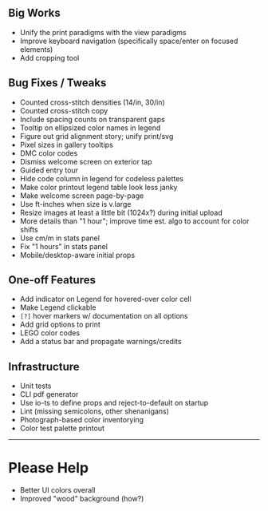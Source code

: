 ## Big Works

* Unify the print paradigms with the view paradigms
* Improve keyboard navigation (specifically space/enter on focused elements)
* Add cropping tool

## Bug Fixes / Tweaks

* Counted cross-stitch densities (14/in, 30/in)
* Counted cross-stitch copy
* Include spacing counts on transparent gaps
* Tooltip on ellipsized color names in legend
* Figure out grid alignment story; unify print/svg
* Pixel sizes in gallery tooltips
* DMC color codes
* Dismiss welcome screen on exterior tap
* Guided entry tour
* Hide code column in legend for codeless palettes
* Make color printout legend table look less janky
* Make welcome screen page-by-page
* Use ft-inches when size is v.large
* Resize images at least a little bit (1024x?) during initial upload
* More details than "1 hour"; improve time est. algo to account for color shifts
* Use cm/m in stats panel
* Fix "1 hours" in stats panel
* Mobile/desktop-aware initial props

## One-off Features

* Add indicator on Legend for hovered-over color cell
* Make Legend clickable
* `[?]` hover markers w/ documentation on all options
* Add grid options to print
* LEGO color codes
* Add a status bar and propagate warnings/credits

## Infrastructure

* Unit tests
* CLI pdf generator
* Use io-ts to define props and reject-to-default on startup
* Lint (missing semicolons, other shenanigans)
* Photograph-based color inventorying
* Color test palette printout

 ----

# Please Help

 * Better UI colors overall
 * Improved "wood" background (how?)

